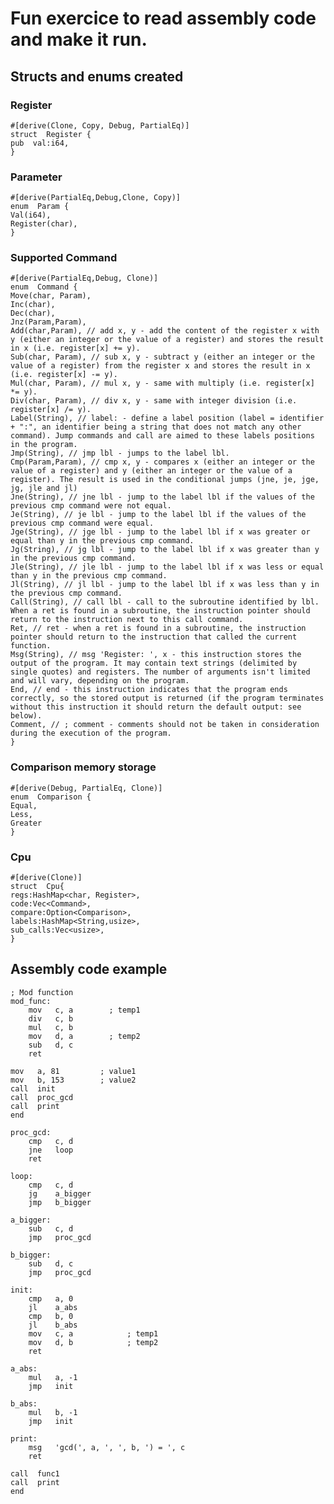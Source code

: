 
# Fun exercice to read assembly code and make it run.

## Structs and enums created

### Register

    #[derive(Clone, Copy, Debug, PartialEq)]
    struct  Register {
    pub  val:i64,
    }
### Parameter
    #[derive(PartialEq,Debug,Clone, Copy)]
    enum  Param {
    Val(i64),
    Register(char),
    }
### Supported Command
    #[derive(PartialEq,Debug, Clone)]
    enum  Command {
    Move(char, Param),
    Inc(char),
    Dec(char),
    Jnz(Param,Param),
    Add(char,Param), // add x, y - add the content of the register x with y (either an integer or the value of a register) and stores the result in x (i.e. register[x] += y).
    Sub(char, Param), // sub x, y - subtract y (either an integer or the value of a register) from the register x and stores the result in x (i.e. register[x] -= y).
    Mul(char, Param), // mul x, y - same with multiply (i.e. register[x] *= y).
    Div(char, Param), // div x, y - same with integer division (i.e. register[x] /= y).
    Label(String), // label: - define a label position (label = identifier + ":", an identifier being a string that does not match any other command). Jump commands and call are aimed to these labels positions in the program.
    Jmp(String), // jmp lbl - jumps to the label lbl.
    Cmp(Param,Param), // cmp x, y - compares x (either an integer or the value of a register) and y (either an integer or the value of a register). The result is used in the conditional jumps (jne, je, jge, jg, jle and jl)
    Jne(String), // jne lbl - jump to the label lbl if the values of the previous cmp command were not equal.
    Je(String), // je lbl - jump to the label lbl if the values of the previous cmp command were equal.
    Jge(String), // jge lbl - jump to the label lbl if x was greater or equal than y in the previous cmp command.
    Jg(String), // jg lbl - jump to the label lbl if x was greater than y in the previous cmp command.
    Jle(String), // jle lbl - jump to the label lbl if x was less or equal than y in the previous cmp command.
    Jl(String), // jl lbl - jump to the label lbl if x was less than y in the previous cmp command.
    Call(String), // call lbl - call to the subroutine identified by lbl. When a ret is found in a subroutine, the instruction pointer should return to the instruction next to this call command.
    Ret, // ret - when a ret is found in a subroutine, the instruction pointer should return to the instruction that called the current function.
    Msg(String), // msg 'Register: ', x - this instruction stores the output of the program. It may contain text strings (delimited by single quotes) and registers. The number of arguments isn't limited and will vary, depending on the program.
    End, // end - this instruction indicates that the program ends correctly, so the stored output is returned (if the program terminates without this instruction it should return the default output: see below).
    Comment, // ; comment - comments should not be taken in consideration during the execution of the program.
    }
### Comparison memory storage

    #[derive(Debug, PartialEq, Clone)]
    enum  Comparison {
    Equal,
    Less,
    Greater
    }

### Cpu 
    #[derive(Clone)]
    struct  Cpu{
    regs:HashMap<char, Register>,
    code:Vec<Command>,
    compare:Option<Comparison>,
    labels:HashMap<String,usize>,
    sub_calls:Vec<usize>,
    }

## Assembly code example

    ; Mod function
    mod_func:
        mov   c, a        ; temp1
        div   c, b
        mul   c, b
        mov   d, a        ; temp2
        sub   d, c
        ret
    
    mov   a, 81         ; value1
    mov   b, 153        ; value2
    call  init
    call  proc_gcd
    call  print
    end
    
    proc_gcd:
        cmp   c, d
        jne   loop
        ret
    
    loop:
        cmp   c, d
        jg    a_bigger
        jmp   b_bigger
    
    a_bigger:
        sub   c, d
        jmp   proc_gcd
    
    b_bigger:
        sub   d, c
        jmp   proc_gcd
    
    init:
        cmp   a, 0
        jl    a_abs
        cmp   b, 0
        jl    b_abs
        mov   c, a            ; temp1
        mov   d, b            ; temp2
        ret
    
    a_abs:
        mul   a, -1
        jmp   init
    
    b_abs:
        mul   b, -1
        jmp   init
    
    print:
        msg   'gcd(', a, ', ', b, ') = ', c
        ret
    
    call  func1
    call  print
    end


